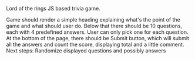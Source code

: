 Lord of the rings JS based trivia game.

Game should render a simple heading explaining what's the point of the game and what should user do. Below that there should be 10 questions, each with 4 predefined answers. User can only pick one for each question. At the bottom of the page, there should be Submit button, which will submit all the answers and count the score, displaying total and a little comment.
Next steps: Randomize displayed questions and possibly answers
